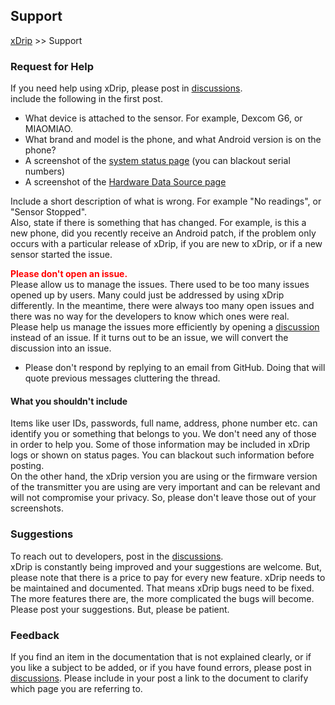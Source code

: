 ## Support
[xDrip](../README.md) >> Support  
  
### **Request for Help**  
If you need help using xDrip, please post in [discussions](https://github.com/NightscoutFoundation/xDrip/discussions).  
include the following in the first post.  
- What device is attached to the sensor. For example, Dexcom G6, or MIAOMIAO.   
- What brand and model is the phone, and what Android version is on the phone?  
- A screenshot of the [system status page](./StatusG5G6.md) (you can blackout serial numbers)  
- A screenshot of the [Hardware Data Source page](./HardwareDataSource.md)  

Include a short description of what is wrong. For example "No readings", or "Sensor Stopped".  
Also, state if there is something that has changed. For example, is this a new phone, did you recently receive an Android patch, if the problem only occurs with a particular release of xDrip, if you are new to xDrip, or if a new sensor started the issue.  

**<span style="color:red">Please don't open an issue.</span>**  
Please allow us to manage the issues.  There used to be too many issues opened up by users.  Many could just be addressed by using xDrip differently.  In the meantime, there were always too many open issues and there was no way for the developers to know which ones were real.  
Please help us manage the issues more efficiently by opening a [discussion](https://github.com/NightscoutFoundation/xDrip/discussions) instead of an issue.  If it turns out to be an issue, we will convert the discussion into an issue.  

- Please don't respond by replying to an email from GitHub.  Doing that will quote previous messages cluttering the thread.  
  
#### What you shouldn't include  
Items like user IDs, passwords, full name, address, phone number etc. can identify you or something that belongs to you.  We don't need any of those in order to help you.  Some of those information may be included in xDrip logs or shown on status pages.  You can blackout such information before posting.  
On the other hand, the xDrip version you are using or the firmware version of the transmitter you are using are very important and can be relevant and will not compromise your privacy.  So, please don't leave those out of your screenshots.  
  
  
### **Suggestions** 
To reach out to developers, post in the [discussions](https://github.com/NightscoutFoundation/xDrip/discussions).  
xDrip is constantly being improved and your suggestions are welcome.  But, please note that there is a price to pay for every new feature.  xDrip needs to be maintained and documented.  That means xDrip bugs need to be fixed.  The more features there are, the more complicated the bugs will become.  
Please post your suggestions.  But, please be patient.  
  
  
### **Feedback**  
If you find an item in the documentation that is not explained clearly, or if you like a subject to be added, or if you have found errors, please post in [discussions](https://github.com/NightscoutFoundation/xDrip/discussions).  Please include in your post a link to the document to clarify which page you are referring to.  
